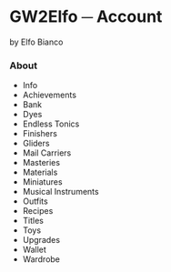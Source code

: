 # GW2Elfo ─ Account
by Elfo Bianco

### About
* Info
* Achievements
* Bank
* Dyes
* Endless Tonics
* Finishers
* Gliders
* Mail Carriers
* Masteries
* Materials
* Miniatures
* Musical Instruments
* Outfits
* Recipes
* Titles
* Toys
* Upgrades
* Wallet
* Wardrobe
